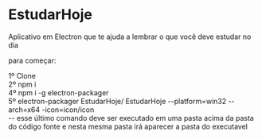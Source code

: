 # EstudarHoje
Aplicativo em Electron que te ajuda a lembrar o que você deve estudar no dia

para começar:

1º Clone\
2º npm i\
4º npm i -g electron-packager \
5º electron-packager EstudarHoje/ EstudarHoje --platform=win32 --arch=x64 -icon=icon/icon\
-- esse último comando deve ser executado em uma pasta acima da pasta do código fonte e nesta mesma pasta irá aparecer a pasta do executavel



